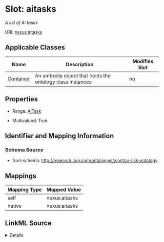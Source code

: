 

# Slot: aitasks


_A list of AI tasks_





URI: [nexus:aitasks](http://research.ibm.com/ontologies/aiont/aitasks)



<!-- no inheritance hierarchy -->





## Applicable Classes

| Name | Description | Modifies Slot |
| --- | --- | --- |
| [Container](Container.md) | An umbrella object that holds the ontology class instances |  no  |







## Properties

* Range: [AiTask](AiTask.md)

* Multivalued: True





## Identifier and Mapping Information







### Schema Source


* from schema: http://research.ibm.com/ontologies/aiont/ai-risk-ontology




## Mappings

| Mapping Type | Mapped Value |
| ---  | ---  |
| self | nexus:aitasks |
| native | nexus:aitasks |




## LinkML Source

<details>
```yaml
name: aitasks
description: A list of AI tasks
from_schema: http://research.ibm.com/ontologies/aiont/ai-risk-ontology
rank: 1000
alias: aitasks
owner: Container
domain_of:
- Container
range: AiTask
multivalued: true
inlined: true
inlined_as_list: true

```
</details>